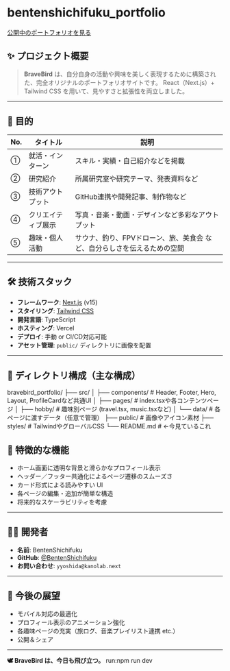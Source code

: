 # bentenshichifuku_portfolio
 [公開中のポートフォリオを見る](https://bentenshichifuku-portfolio-website.vercel.app/)

## ✨ プロジェクト概要

> **BraveBird** は、自分自身の活動や興味を美しく表現するために構築された、完全オリジナルのポートフォリオサイトです。
> React（Next.js）+ Tailwind CSS を用いて、見やすさと拡張性を両立しました。

---

## 🎯 目的

| No. | タイトル       | 説明                                                                 |
|-----|----------------|----------------------------------------------------------------------|
| ①   | 就活・インターン | スキル・実績・自己紹介などを掲載                                     |
| ②   | 研究紹介         | 所属研究室や研究テーマ、発表資料など                                 |
| ③   | 技術アウトプット   | GitHub連携や開発記事、制作物など                                      |
| ④   | クリエイティブ展示 | 写真・音楽・動画・デザインなど多彩なアウトプット                       |
| ⑤   | 趣味・個人活動     | サウナ、釣り、FPVドローン、旅、美食会 など、自分らしさを伝えるための空間 |

---

## 🛠 技術スタック

- **フレームワーク**: [Next.js](https://nextjs.org/) (v15)
- **スタイリング**: [Tailwind CSS](https://tailwindcss.com/)
- **開発言語**: TypeScript
- **ホスティング**: Vercel
- **デプロイ**: 手動 or CI/CD対応可能
- **アセット管理**: `public/` ディレクトリに画像を配置

---

## 🔧 ディレクトリ構成（主な構成）

bravebird_portfolio/
├── src/
│ ├── components/ # Header, Footer, Hero, Layout, ProfileCardなど共通UI
│ ├── pages/ # index.tsxや各コンテンツページ
│ ├── hobby/ # 趣味別ページ (travel.tsx, music.tsxなど)
│ └── data/ # 各ページに渡すデータ（任意で管理）
├── public/ # 画像やアイコン素材
├── styles/ # TailwindやグローバルCSS
└── README.md # ←今見ているこれ

## 📸 特徴的な機能

- ホーム画面に透明な背景と滑らかなプロフィール表示
- ヘッダー／フッター共通化によるページ遷移のスムーズさ
- カード形式による読みやすい UI
- 各ページの編集・追加が簡単な構造
- 将来的なスケーラビリティを考慮

---

## 🧑‍💻 開発者

- **名前**: BentenShichifuku
- **GitHub**: [@BentenShichifuku](https://github.com/BentenShichifuku)
- **お問い合わせ**: `yyoshida@kanolab.next`

---

## 🚀 今後の展望

- モバイル対応の最適化
- プロフィール表示のアニメーション強化
- 各趣味ページの充実（旅ログ、音楽プレイリスト連携 etc.）
- 公開＆シェア

---

**🕊️ BraveBird は、今日も飛び立つ。**
run:npm run dev
